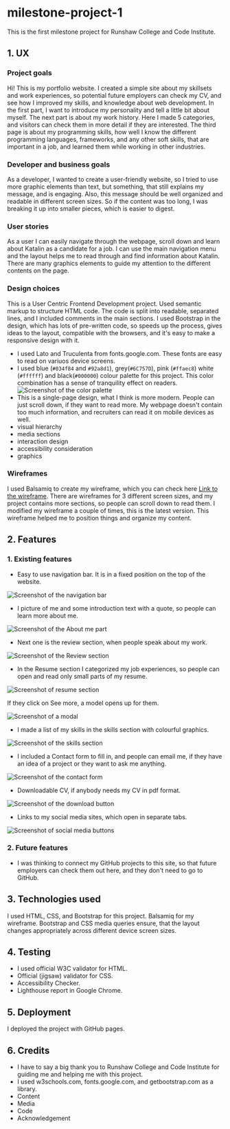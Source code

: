 # milestone-project-1
This is the first milestone project for Runshaw College and Code Institute.
## 1. UX
### Project goals
Hi! This is my portfolio website. I created a simple site about my skillsets and work experiences, so potential future employers can check my CV, and see how I improved my skills, and knowledge about web development. In the first part, I want to introduce my personality and tell a little bit about myself. The next part is about my work history. Here I made 5 categories, and visitors can check them in more detail if they are interested. The third page is about my programming skills, how well I know the different programming languages, frameworks, and any other soft skills, that are important in a job, and learned them while working in other industries. 
### Developer and business goals
As a developer, I wanted to create a user-friendly website, so I tried to use more graphic elements than text, but something, that still explains my message, and is engaging. Also, this message should be well organized and readable in different screen sizes. So if the content was too long, I was breaking it up into smaller pieces, which is easier to digest.
### User stories
As a user I can easily navigate through the webpage, scroll down and learn about Katalin as a candidate for a job. I can use the main navigation menu and the layout helps me to read through and find information about Katalin. There are many graphics elements to guide my attention to the different contents on the page. 
### Design choices
This is a User Centric Frontend Development project. Used semantic markup to structure HTML code. The code is split into readable, separated lines, and I included comments in the main sections. I used Bootstrap in the design, which has lots of pre-written code, so speeds up the process, gives ideas to the layout, compatible with the browsers, and it's easy to make a responsive design with it.
* I used Lato and Truculenta from fonts.google.com. These fonts are easy to read on variuos device screens.
* I used blue (`#034f84` and `#92a8d1`), grey(`#6C757D`), pink (`#ffaec8`) white (`#ffffff`) and black(`#000000`) colour palette for this project. This color combination has a sense of tranquility effect on readers. 
![Screenshot of the color palette](assets/images/readme_images/color_palette.png)
* This is a single-page design, what I think is more modern. People can just scroll down, if they want to read more. My webpage doesn't contain too much information, and recruiters can read it on mobile devices as well.
* visual hierarchy
* media sections
* interaction design
* accessibility consideration
* graphics
### Wireframes
I used Balsamiq to create my wireframe, which you can check here [Link to the wireframe](/Milestone-project1.pdf). There are wireframes for 3 different screen sizes, and my project contains more sections, so people can scroll down to read them. I modified my wireframe a couple of times, this is the latest version. This wireframe helped me to position things and organize my content.
## 2. Features
### 1. Existing features
  * Easy to use navigation bar. It is in a fixed position on the top of the website. 

  ![Screenshot of the navigation bar](assets/images/readme_images/navbar.png)

  * I picture of me and some introduction text with a quote, so people can learn more about me.

  ![Screenshot of the About me part](assets/images/readme_images/intro.png)

  * Next one is the review section, when people speak about my work.

  ![Screenshot of the Review section](assets/images/readme_images/review.png)

  * In the Resume section I categorized my job experiences, so people can open and read only small parts of my resume. 

  ![Screenshot of resume section](assets/images/readme_images/resume.png)

  If they click on See more, a model opens up for them.

  ![Screenshot of a modal](assets/images/readme_images/resume_modal.png)

  * I made a list of my skills in the skills section with colourful graphics.

  ![Screenshot of the skills section](assets/images/readme_images/skills.png)

  * I included a Contact form to fill in, and people can email me, if they have an idea of a project or they want to ask me anything. 

  ![Screenshot of the contact form](assets/images/readme_images/contact_form.png)

  * Downloadable CV, if anybody needs my CV in pdf format. 

  ![Screenshot of the download button](assets/images/readme_images/cv_download.png)

  * Links to my social media sites, which open in separate tabs. 

  ![Screenshot of social media buttons](assets/images/readme_images/social_media.png)
### 2.  Future features
* I was thinking to connect my GitHub projects to this site, so that future employers can check them out here, and they don't need to go to GitHub. 
## 3. Technologies used
I used HTML, CSS, and Bootstrap for this project. Balsamiq for my wireframe. Bootstrap and CSS media queries ensure, that the layout changes appropriately across different device screen sizes.
## 4. Testing
* I used official W3C validator for HTML.
* Official (jigsaw) validator for CSS.
* Accessibility Checker.
* Lighthouse report in Google Chrome.
## 5. Deployment
I deployed the project with GitHub pages.
## 6. Credits
* I have to say a big thank you to Runshaw College and Code Institute for guiding me and helping me with this project.
* I used w3schools.com, fonts.google.com, and getbootstrap.com as a library. 
* Content
* Media
* Code
* Acknowledgement


[def]: /assets/images/readme_images/intro.png
